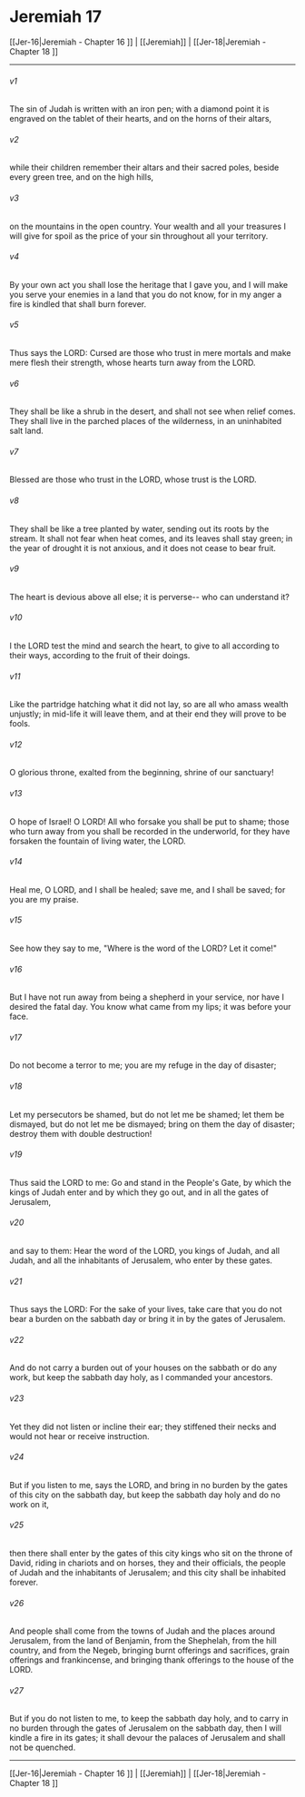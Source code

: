 # Jeremiah 17

[[Jer-16|Jeremiah - Chapter 16 ]] | [[Jeremiah]] | [[Jer-18|Jeremiah - Chapter 18 ]]
***

###### v1
The sin of Judah is written with an iron pen; with a diamond point it is engraved on the tablet of their hearts, and on the horns of their altars,
###### v2
while their children remember their altars and their sacred poles, beside every green tree, and on the high hills,
###### v3
on the mountains in the open country. Your wealth and all your treasures I will give for spoil as the price of your sin throughout all your territory.
###### v4
By your own act you shall lose the heritage that I gave you, and I will make you serve your enemies in a land that you do not know, for in my anger a fire is kindled that shall burn forever.
###### v5
Thus says the LORD: Cursed are those who trust in mere mortals and make mere flesh their strength, whose hearts turn away from the LORD.
###### v6
They shall be like a shrub in the desert, and shall not see when relief comes. They shall live in the parched places of the wilderness, in an uninhabited salt land.
###### v7
Blessed are those who trust in the LORD, whose trust is the LORD.
###### v8
They shall be like a tree planted by water, sending out its roots by the stream. It shall not fear when heat comes, and its leaves shall stay green; in the year of drought it is not anxious, and it does not cease to bear fruit.
###### v9
The heart is devious above all else; it is perverse-- who can understand it?
###### v10
I the LORD test the mind and search the heart, to give to all according to their ways, according to the fruit of their doings.
###### v11
Like the partridge hatching what it did not lay, so are all who amass wealth unjustly; in mid-life it will leave them, and at their end they will prove to be fools.
###### v12
O glorious throne, exalted from the beginning, shrine of our sanctuary!
###### v13
O hope of Israel! O LORD! All who forsake you shall be put to shame; those who turn away from you shall be recorded in the underworld, for they have forsaken the fountain of living water, the LORD.
###### v14
Heal me, O LORD, and I shall be healed; save me, and I shall be saved; for you are my praise.
###### v15
See how they say to me, "Where is the word of the LORD? Let it come!"
###### v16
But I have not run away from being a shepherd in your service, nor have I desired the fatal day. You know what came from my lips; it was before your face.
###### v17
Do not become a terror to me; you are my refuge in the day of disaster;
###### v18
Let my persecutors be shamed, but do not let me be shamed; let them be dismayed, but do not let me be dismayed; bring on them the day of disaster; destroy them with double destruction!
###### v19
Thus said the LORD to me: Go and stand in the People's Gate, by which the kings of Judah enter and by which they go out, and in all the gates of Jerusalem,
###### v20
and say to them: Hear the word of the LORD, you kings of Judah, and all Judah, and all the inhabitants of Jerusalem, who enter by these gates.
###### v21
Thus says the LORD: For the sake of your lives, take care that you do not bear a burden on the sabbath day or bring it in by the gates of Jerusalem.
###### v22
And do not carry a burden out of your houses on the sabbath or do any work, but keep the sabbath day holy, as I commanded your ancestors.
###### v23
Yet they did not listen or incline their ear; they stiffened their necks and would not hear or receive instruction.
###### v24
But if you listen to me, says the LORD, and bring in no burden by the gates of this city on the sabbath day, but keep the sabbath day holy and do no work on it,
###### v25
then there shall enter by the gates of this city kings who sit on the throne of David, riding in chariots and on horses, they and their officials, the people of Judah and the inhabitants of Jerusalem; and this city shall be inhabited forever.
###### v26
And people shall come from the towns of Judah and the places around Jerusalem, from the land of Benjamin, from the Shephelah, from the hill country, and from the Negeb, bringing burnt offerings and sacrifices, grain offerings and frankincense, and bringing thank offerings to the house of the LORD.
###### v27
But if you do not listen to me, to keep the sabbath day holy, and to carry in no burden through the gates of Jerusalem on the sabbath day, then I will kindle a fire in its gates; it shall devour the palaces of Jerusalem and shall not be quenched.

***

[[Jer-16|Jeremiah - Chapter 16 ]] | [[Jeremiah]] | [[Jer-18|Jeremiah - Chapter 18 ]]
